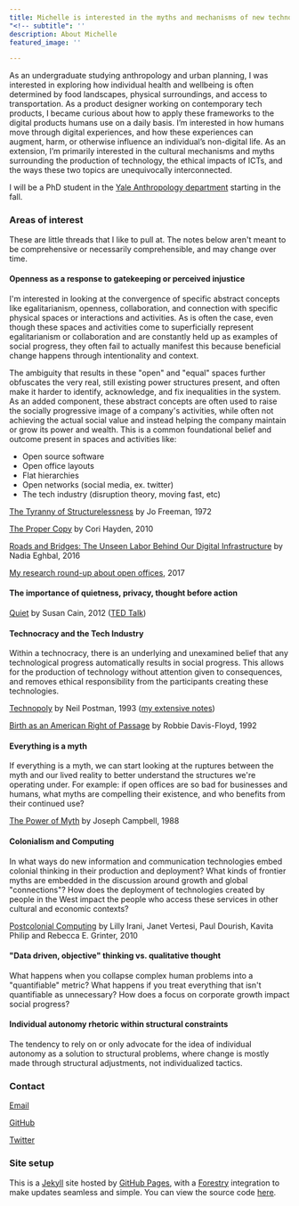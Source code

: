 ```yaml
---
title: Michelle is interested in the myths and mechanisms of new technologies
"<!-- subtitle": ''
description: About Michelle
featured_image: ''

---
```

As an undergraduate studying anthropology and urban planning, I was interested in exploring how individual health and wellbeing is often determined by food landscapes, physical surroundings, and access to transportation. As a product designer working on contemporary tech products, I became curious about how to apply these frameworks to the digital products humans use on a daily basis. I’m interested in how humans move through digital experiences, and how these experiences can augment, harm, or otherwise influence an individual’s non-digital life. As an extension, I’m primarily interested in the cultural mechanisms and myths surrounding the production of technology, the ethical impacts of ICTs, and the ways these two topics are unequivocally interconnected.

I will be a PhD student in the [Yale Anthropology department](https://anthropology.yale.edu/) starting in the fall.

### Areas of interest

These are little threads that I like to pull at. The notes below aren't meant to be comprehensive or necessarily comprehensible, and may change over time.

#### Openness as a response to gatekeeping or perceived injustice

I'm interested in looking at the convergence of specific abstract concepts like egalitarianism, openness, collaboration, and connection with specific physical spaces or interactions and activities. As is often the case, even though these spaces and activities come to superficially represent egalitarianism or collaboration and are constantly held up as examples of social progress, they often fail to actually manifest this because beneficial change happens through intentionality and context.

The ambiguity that results in these "open" and "equal" spaces further obfuscates the very real, still existing power structures present, and often make it harder to identify, acknowledge, and fix inequalities in the system. As an added component, these abstract concepts are often used to raise the socially progressive image of a company's activities, while often not achieving the actual social value and instead helping the company maintain or grow its power and wealth. This is a common foundational belief and outcome present in spaces and activities like:

* Open source software
* Open office layouts
* Flat hierarchies
* Open networks (social media, ex. twitter)
* The tech industry (disruption theory, moving fast, etc)

[The Tyranny of Structurelessness](http://struggle.ws/pdfs/tyranny.pdf) by Jo Freeman, 1972

[The Proper Copy](https://anthropology.berkeley.edu/sites/default/files/proper_copy_jce_2010.pdf) by Cori Hayden, 2010

[Roads and Bridges: The Unseen Labor Behind Our Digital Infrastructure](https://www.fordfoundation.org/about/library/reports-and-studies/roads-and-bridges-the-unseen-labor-behind-our-digital-infrastructure) by Nadia Eghbal, 2016

[My research round-up about open offices](https://code.likeagirl.io/a-research-roundup-to-show-that-your-office-layout-is-toxic-and-some-tips-for-making-it-better-8434864b0ab2), 2017

#### The importance of quietness, privacy, thought before action

[Quiet](https://www.goodreads.com/book/show/8520610-quiet) by Susan Cain, 2012 ([TED Talk](https://www.ted.com/talks/susan_cain_the_power_of_introverts?language=en))

#### Technocracy and the Tech Industry

Within a technocracy, there is an underlying and unexamined belief that any technological progress automatically results in social progress. This allows for the production of technology without attention given to consequences, and removes ethical responsibility from the participants creating these technologies.

[Technopoly](https://www.collier.sts.vt.edu/1504/pdfs/technopoly-neil-postman.pdf) by Neil Postman, 1993 ([my extensive notes](https://github.com/venetucci/book-notes/blob/master/2018%20notes/Technopoly-notes.md))

[Birth as an American Right of Passage](https://www.amazon.com/dp/B007FRK2DG/ref=dp-kindle-redirect?_encoding=UTF8&btkr=1) by Robbie Davis-Floyd, 1992

#### Everything is a myth

If everything is a myth, we can start looking at the ruptures between the myth and our lived reality to better understand the structures we're operating under. For example: if open offices are so bad for businesses and humans, what myths are compelling their existence, and who benefits from their continued use?

[The Power of Myth](https://www.goodreads.com/book/show/35519.The_Power_of_Myth) by Joseph Campbell, 1988

#### Colonialism and Computing

In what ways do new information and communication technologies embed colonial thinking in their production and deployment? What kinds of frontier myths are embedded in the discussion around growth and global "connections"? How does the deployment of technologies created by people in the West impact the people who access these services in other cultural and economic contexts?

[Postcolonial Computing](http://www.dourish.com/publications/2010/chi2010-postcolonial.pdf) by Lilly Irani, Janet Vertesi, Paul Dourish, Kavita Philip and Rebecca E. Grinter, 2010

#### "Data driven, objective" thinking vs. qualitative thought

What happens when you collapse complex human problems into a "quantifiable" metric? What happens if you treat everything that isn't quantifiable as unnecessary? How does a focus on corporate growth impact social progress?

#### Individual autonomy rhetoric within structural constraints

The tendency to rely on or only advocate for the idea of individual autonomy as a solution to structural problems, where change is mostly made through structural adjustments, not individualized tactics.

### Contact

[Email](mailto:michelle.ann.harvey@gmail.com)

[GitHub](https://github.com/venetucci)

[Twitter](https://twitter.com/mvenetucci)

### Site setup

This is a [Jekyll](https://jekyllrb.com/) site hosted by [GitHub Pages](https://pages.github.com/), with a [Forestry](https://forestry.io/) integration to make updates seamless and simple. You can view the source code [here](https://github.com/venetucci/personal-website).